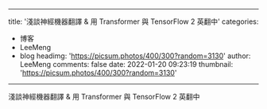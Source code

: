 
---
title: '淺談神經機器翻譯 & 用 Transformer 與 TensorFlow 2 英翻中'
categories: 
 - 博客
 - LeeMeng
 - blog
headimg: 'https://picsum.photos/400/300?random=3130'
author: LeeMeng
comments: false
date: 2022-01-20 09:23:19
thumbnail: 'https://picsum.photos/400/300?random=3130'
---

<div>   
淺談神經機器翻譯 & 用 Transformer 與 TensorFlow 2 英翻中  
</div>
            